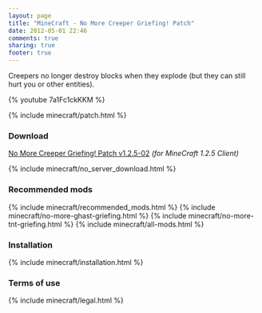 ```yaml
---
layout: page
title: "MineCraft - No More Creeper Griefing! Patch"
date: 2012-05-01 22:46
comments: true
sharing: true
footer: true
---
```

Creepers no longer destroy blocks when they explode (but they can still hurt you or other entities).

{% youtube 7a1Fc1ckKKM %}

{% include minecraft/patch.html %}

### Download
[No More Creeper Griefing! Patch v1.2.5-02](https://github.com/downloads/IQAndreas/Minecraft-Mods-and-Patches/no-more-creeper-griefing-v1.2.5-02.zip) _(for MineCraft 1.2.5 Client)_

{% include minecraft/no_server_download.html %}

### Recommended mods
{% include minecraft/recommended_mods.html %}
{% include minecraft/no-more-ghast-griefing.html %}
{% include minecraft/no-more-tnt-griefing.html %}
{% include minecraft/all-mods.html %}

### Installation
{% include minecraft/installation.html %}

### Terms of use
{% include minecraft/legal.html %}
